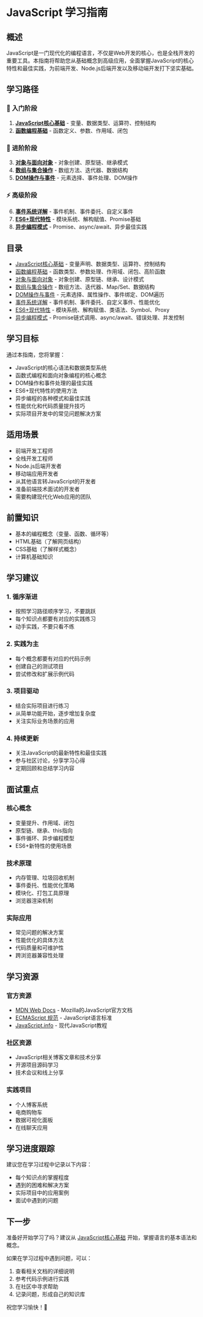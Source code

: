 # JavaScript 学习指南

## 概述
JavaScript是一门现代化的编程语言，不仅是Web开发的核心，也是全栈开发的重要工具。本指南将帮助您从基础概念到高级应用，全面掌握JavaScript的核心特性和最佳实践，为前端开发、Node.js后端开发以及移动端开发打下坚实基础。

## 学习路径

### 🚀 入门阶段
1. **[JavaScript核心基础](./basics.md)** - 变量、数据类型、运算符、控制结构
2. **[函数编程基础](./functions.md)** - 函数定义、参数、作用域、闭包

### 🔧 进阶阶段  
3. **[对象与面向对象](./objects.md)** - 对象创建、原型链、继承模式
4. **[数组与集合操作](./arrays.md)** - 数组方法、迭代器、数据结构
5. **[DOM操作与事件](./dom.md)** - 元素选择、事件处理、DOM操作

### ⚡ 高级阶段
6. **[事件系统详解](./events.md)** - 事件机制、事件委托、自定义事件
7. **[ES6+现代特性](./es6.md)** - 模块系统、解构赋值、Promise基础
8. **[异步编程模式](./async.md)** - Promise、async/await、异步最佳实践

## 目录
- [JavaScript核心基础](./basics.md) - 变量声明、数据类型、运算符、控制结构
- [函数编程基础](./functions.md) - 函数类型、参数处理、作用域、闭包、高阶函数
- [对象与面向对象](./objects.md) - 对象创建、原型链、继承、设计模式
- [数组与集合操作](./arrays.md) - 数组方法、迭代器、Map/Set、数据结构
- [DOM操作与事件](./dom.md) - 元素选择、属性操作、事件绑定、DOM遍历
- [事件系统详解](./events.md) - 事件机制、事件委托、自定义事件、性能优化
- [ES6+现代特性](./es6.md) - 模块系统、解构赋值、类语法、Symbol、Proxy
- [异步编程模式](./async.md) - Promise链式调用、async/await、错误处理、并发控制

## 学习目标
通过本指南，您将掌握：
- JavaScript的核心语法和数据类型系统
- 函数式编程和面向对象编程的核心概念
- DOM操作和事件处理的最佳实践
- ES6+现代特性的使用方法
- 异步编程的各种模式和最佳实践
- 性能优化和代码质量提升技巧
- 实际项目开发中的常见问题解决方案

## 适用场景
- 前端开发工程师
- 全栈开发工程师
- Node.js后端开发者
- 移动端应用开发者
- 从其他语言转JavaScript的开发者
- 准备前端技术面试的开发者
- 需要构建现代化Web应用的团队

## 前置知识
- 基本的编程概念（变量、函数、循环等）
- HTML基础（了解网页结构）
- CSS基础（了解样式概念）
- 计算机基础知识

## 学习建议

### 1. **循序渐进**
- 按照学习路径顺序学习，不要跳跃
- 每个知识点都要有对应的实践练习
- 动手实践，不要只看不练

### 2. **实践为主**
- 每个概念都要有对应的代码示例
- 创建自己的测试项目
- 尝试修改和扩展示例代码

### 3. **项目驱动**
- 结合实际项目进行练习
- 从简单功能开始，逐步增加复杂度
- 关注实际业务场景的应用

### 4. **持续更新**
- 关注JavaScript的最新特性和最佳实践
- 参与社区讨论，分享学习心得
- 定期回顾和总结学习内容

## 面试重点

### 核心概念
- 变量提升、作用域、闭包
- 原型链、继承、this指向
- 事件循环、异步编程模型
- ES6+新特性的使用场景

### 技术原理
- 内存管理、垃圾回收机制
- 事件委托、性能优化策略
- 模块化、打包工具原理
- 浏览器渲染机制

### 实际应用
- 常见问题的解决方案
- 性能优化的具体方法
- 代码质量和可维护性
- 跨浏览器兼容性处理

## 学习资源

### 官方资源
- [MDN Web Docs](https://developer.mozilla.org/zh-CN/docs/Web/JavaScript) - Mozilla的JavaScript官方文档
- [ECMAScript 规范](https://tc39.es/ecma262/) - JavaScript语言标准
- [JavaScript.info](https://javascript.info/) - 现代JavaScript教程

### 社区资源
- JavaScript相关博客文章和技术分享
- 开源项目源码学习
- 技术会议和线上分享

### 实践项目
- 个人博客系统
- 电商购物车
- 数据可视化面板
- 在线聊天应用

## 学习进度跟踪

建议您在学习过程中记录以下内容：
- 每个知识点的掌握程度
- 遇到的困难和解决方案
- 实际项目中的应用案例
- 面试中遇到的问题

## 下一步

准备好开始学习了吗？建议从 [JavaScript核心基础](./basics.md) 开始，掌握语言的基本语法和概念。

如果在学习过程中遇到问题，可以：
1. 查看相关文档的详细说明
2. 参考代码示例进行实践
3. 在社区中寻求帮助
4. 记录问题，形成自己的知识库

祝您学习愉快！🎉 